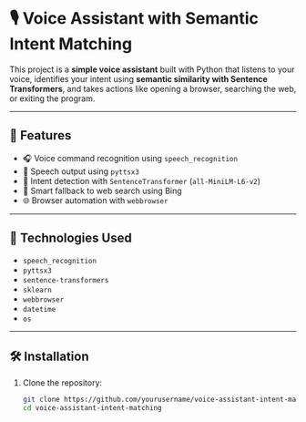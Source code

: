 # 🎙️ Voice Assistant with Semantic Intent Matching

This project is a **simple voice assistant** built with Python that listens to your voice, identifies your intent using **semantic similarity with Sentence Transformers**, and takes actions like opening a browser, searching the web, or exiting the program.

---

## 🚀 Features

- 🎧 Voice command recognition using `speech_recognition`
- 💬 Speech output using `pyttsx3`
- 🧠 Intent detection with `SentenceTransformer` (`all-MiniLM-L6-v2`)
- 🔎 Smart fallback to web search using Bing
- 🌐 Browser automation with `webbrowser`

---

## 🧰 Technologies Used

- `speech_recognition`
- `pyttsx3`
- `sentence-transformers`
- `sklearn`
- `webbrowser`
- `datetime`
- `os`

---

## 🛠️ Installation

1. Clone the repository:
   ```bash
   git clone https://github.com/yourusername/voice-assistant-intent-matching.git
   cd voice-assistant-intent-matching

